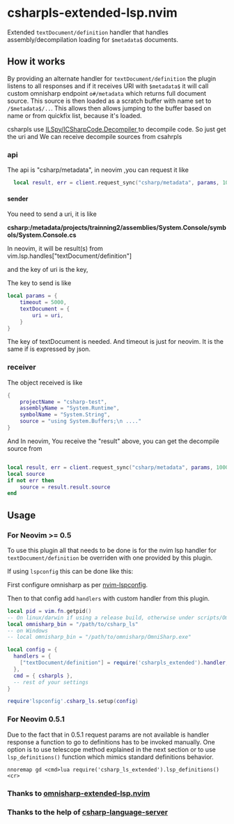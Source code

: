 # csharpls-extended-lsp.nvim

Extended `textDocument/definition` handler that handles assembly/decompilation
loading for `$metadata$` documents.

## How it works

By providing an alternate handler for `textDocument/definition` the plugin listens
to all responses and if it receives URI with `$metadata$` it will call custom
omnisharp endpoint `o#/metadata` which returns full document source. This source
is then loaded as a scratch buffer with name set to `/$metadata$/..`. This allows
then allows jumping to the buffer based on name or from quickfix list, because it's
loaded.

csharpls use [ILSpy/ICSharpCode.Decompiler ](https://github.com/icsharpcode/ILSpy) to decompile code. So just get the uri and We can receive decompile sources from csahrpls

### api

The api is "csharp/metadata", in neovim ,you can request it like

```lua 
  local result, err = client.request_sync("csharp/metadata", params, 10000)
```

#### sender
You need to send a uri, it is like 

**csharp:/metadata/projects/trainning2/assemblies/System.Console/symbols/System.Console.cs**

In neovim, it will be result(s) from vim.lsp.handles["textDocument/definition"]

and the key of uri is the key, 

The key to send is like

```lua 
local params = {
	timeout = 5000,
	textDocument = {
		uri = uri,
	}
}
```

The key of textDocument is needed. And timeout is just for neovim. It is the same if is expressed by json.

### receiver

The object received is like 

```lua 
{
	projectName = "csharp-test",
	assemblyName = "System.Runtime",
	symbolName = "System.String",
	source = "using System.Buffers;\n ...."
}
```

And In neovim, You receive the "result" above, you can get the decompile source from 

```lua

local result, err = client.request_sync("csharp/metadata", params, 10000)
local source
if not err then
	source = result.result.source	
end
```

## Usage


### For Neovim >= 0.5

To use this plugin all that needs to be done is for the nvim lsp handler for
`textDocument/definition` be overriden with one provided by this plugin.

If using `lspconfig` this can be done like this:

First configure omnisharp as per [nvim-lspconfig](https://github.com/neovim/nvim-lspconfig/blob/master/CONFIG.md#omnisharp).

Then to that config add `handlers` with custom handler from this plugin.

```lua
local pid = vim.fn.getpid()
-- On linux/darwin if using a release build, otherwise under scripts/OmniSharp(.Core)(.cmd)
local omnisharp_bin = "/path/to/csharp_ls"
-- on Windows
-- local omnisharp_bin = "/path/to/omnisharp/OmniSharp.exe"

local config = {
  handlers = {
    ["textDocument/definition"] = require('csharpls_extended').handler,
  },
  cmd = { csharpls },
  -- rest of your settings
}

require'lspconfig'.csharp_ls.setup(config)
```

### For Neovim 0.5.1

Due to the fact that in 0.5.1 request params are not available is handler
response a function to go to definitions has to be invoked manually. One option is to use
telescope method explained in the next section or to use `lsp_definitions()` function which
mimics standard definitions behavior.

```vimscript
nnoremap gd <cmd>lua require('csharp_ls_extended').lsp_definitions()<cr>
```

### Thanks to [omnisharp-extended-lsp.nvim](https://github.com/Hoffs/omnisharp-extended-lsp.nvim) 
### Thanks to the help of [csharp-language-server](https://github.com/razzmatazz/csharp-language-server)
